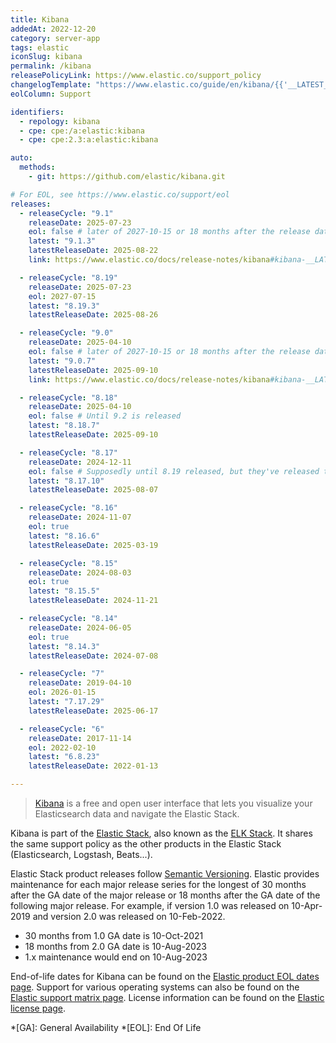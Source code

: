 ```yaml
---
title: Kibana
addedAt: 2022-12-20
category: server-app
tags: elastic
iconSlug: kibana
permalink: /kibana
releasePolicyLink: https://www.elastic.co/support_policy
changelogTemplate: "https://www.elastic.co/guide/en/kibana/{{'__LATEST__'|split:'.'|pop|join:'.'}}/release-notes-__LATEST__.html"
eolColumn: Support

identifiers:
  - repology: kibana
  - cpe: cpe:/a:elastic:kibana
  - cpe: cpe:2.3:a:elastic:kibana

auto:
  methods:
    - git: https://github.com/elastic/kibana.git

# For EOL, see https://www.elastic.co/support/eol
releases:
  - releaseCycle: "9.1"
    releaseDate: 2025-07-23
    eol: false # later of 2027-10-15 or 18 months after the release date of 10.0
    latest: "9.1.3"
    latestReleaseDate: 2025-08-22
    link: https://www.elastic.co/docs/release-notes/kibana#kibana-__LATEST__-release-notes

  - releaseCycle: "8.19"
    releaseDate: 2025-07-23
    eol: 2027-07-15
    latest: "8.19.3"
    latestReleaseDate: 2025-08-26

  - releaseCycle: "9.0"
    releaseDate: 2025-04-10
    eol: false # later of 2027-10-15 or 18 months after the release date of 10.0
    latest: "9.0.7"
    latestReleaseDate: 2025-09-10
    link: https://www.elastic.co/docs/release-notes/kibana#kibana-__LATEST__-release-notes

  - releaseCycle: "8.18"
    releaseDate: 2025-04-10
    eol: false # Until 9.2 is released
    latest: "8.18.7"
    latestReleaseDate: 2025-09-10

  - releaseCycle: "8.17"
    releaseDate: 2024-12-11
    eol: false # Supposedly until 8.19 released, but they've released twice since
    latest: "8.17.10"
    latestReleaseDate: 2025-08-07

  - releaseCycle: "8.16"
    releaseDate: 2024-11-07
    eol: true
    latest: "8.16.6"
    latestReleaseDate: 2025-03-19

  - releaseCycle: "8.15"
    releaseDate: 2024-08-03
    eol: true
    latest: "8.15.5"
    latestReleaseDate: 2024-11-21

  - releaseCycle: "8.14"
    releaseDate: 2024-06-05
    eol: true
    latest: "8.14.3"
    latestReleaseDate: 2024-07-08

  - releaseCycle: "7"
    releaseDate: 2019-04-10
    eol: 2026-01-15
    latest: "7.17.29"
    latestReleaseDate: 2025-06-17

  - releaseCycle: "6"
    releaseDate: 2017-11-14
    eol: 2022-02-10
    latest: "6.8.23"
    latestReleaseDate: 2022-01-13

---
```


> [Kibana](https://www.elastic.co/kibana/) is a free and open user interface that lets you visualize
> your Elasticsearch data and navigate the Elastic Stack.

Kibana is part of the [Elastic Stack](https://www.elastic.co/elastic-stack/), also known as the
[ELK Stack](https://www.elastic.co/what-is/elk-stack). It shares the same support policy as the
other products in the Elastic Stack (Elasticsearch, Logstash, Beats...).

Elastic Stack product releases follow [Semantic Versioning](https://semver.org/).
Elastic provides maintenance for each major release series for the longest of 30 months after the GA date of the major release
or 18 months after the GA date of the following major release.
For example, if version 1.0 was released on 10-Apr-2019 and version 2.0 was released on 10-Feb-2022.

- 30 months from 1.0 GA date is 10-Oct-2021
- 18 months from 2.0 GA date is 10-Aug-2023
- 1.x maintenance would end on 10-Aug-2023

End-of-life dates for Kibana can be found on the [Elastic product EOL dates page](https://www.elastic.co/support/eol).
Support for various operating systems can also be found on the [Elastic support matrix page](https://www.elastic.co/support/matrix).
License information can be found on the [Elastic license page](https://www.elastic.co/pricing/faq/licensing).

*[GA]: General Availability
*[EOL]: End Of Life
